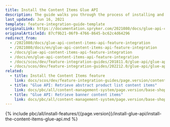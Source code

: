 ```yaml
---
title: Install the Content Items Glue API
description: The guide walks you through the process of installing and configuring the Content Items feature in the project.
last_updated: Jun 16, 2021
template: feature-integration-guide-template
originalLink: https://documentation.spryker.com/2021080/docs/glue-api-content-items-api-feature-integration
originalArticleId: 87cf9b21-06f9-4766-8645-bc62c4d64296
redirect_from:
  - /2021080/docs/glue-api-content-items-api-feature-integration
  - /2021080/docs/en/glue-api-content-items-api-feature-integration
  - /docs/glue-api-content-items-api-feature-integration
  - /docs/en/glue-api-content-items-api-feature-integration
  - /docs/scos/dev/feature-integration-guides/201811.0/glue-api/glue-api-content-items-feature-integration.html
  - /docs/scos/dev/feature-integration-guides/202212.0/glue-api/glue-api-content-items-feature-integration.html  
related:
  - title: Install the Content Items feature
    link: docs/scos/dev/feature-integration-guides/page.version/content-items-feature-integration.html
  - title: "Glue API: Retrieve abstract product list content items"
    link: docs/pbc/all/content-management-system/page.version/base-shop/manage-using-glue-api/glue-api-retrieve-abstract-product-list-content-items.html
  - title: "Glue API: Retrieve banner content items"
    link: docs/pbc/all/content-management-system/page.version/base-shop/manage-using-glue-api/glue-api-retrieve-banner-content-items.html
---
```


{% include pbc/all/install-features/{{page.version}}/install-glue-api/install-the-content-items-glue-api.md %} <!-- To edit, see /_includes/pbc/all/install-features/202212.0/install-glue-api/install-the-content-items-glue-api.md -->
